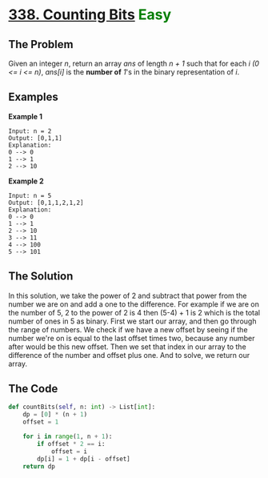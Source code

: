 # [338. Counting Bits](https://leetcode.com/problems/counting-bits/) <span style="color:green">Easy</span>

## **The Problem**
Given an integer *n*, return an array *ans* of length *n + 1* such that for each *i (0 <= i <= n)*, *ans[i]* is the **number of** *1*'s in the binary representation of *i*.

## **Examples**
**Example 1**

```
Input: n = 2
Output: [0,1,1]
Explanation:
0 --> 0
1 --> 1
2 --> 10
```
**Example 2**

```
Input: n = 5
Output: [0,1,1,2,1,2]
Explanation:
0 --> 0
1 --> 1
2 --> 10
3 --> 11
4 --> 100
5 --> 101
```

## **The Solution**
In this solution, we take the power of 2 and subtract that power from the number we are on and add a one to the difference. For example if we are on the number of 5, 2 to the power of 2 is 4 then (5-4) + 1 is 2 which is the total number of ones in 5 as binary.
First we start our array, and then go through the range of numbers. We check if we have a new offset by seeing if the number we're on is equal to the last offset times two, because any number after would be this new offset. Then we set that index in our array to the difference of the number and offset plus one. And to solve, we return our array.

## **The Code**

```python
def countBits(self, n: int) -> List[int]:
    dp = [0] * (n + 1)
    offset = 1

    for i in range(1, n + 1):
        if offset * 2 == i:
            offset = i
        dp[i] = 1 + dp[i - offset]
    return dp

```